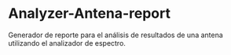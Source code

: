 # Analyzer-Antena-report
 Generador de reporte para el análisis de resultados de una antena utilizando el analizador de espectro.
